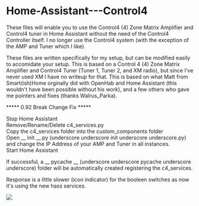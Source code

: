 # Home-Assistant---Control4

These files will enable you to use the Control4 (4) Zone Matrix Amplifier and Control4 tuner in Home Assistant without the need of the Control4 Controller itself. I no longer use the Control4 system (with the exception of the AMP and Tuner which I like).

These files are written specifically for my setup, but can be modified easily to accomidate your setup. This is based on a Control 4 (4) Zone Matrix Amplifier and Control4 Tuner (Tuner 1, Tuner 2, and XM radio), but since I've never used XM I have no writeup for that. This is based on what Matt from Smart(ish)Home orginally did with OpenHab and Home Assistant (this wouldn't have been possible without his work), and a few others who gave me pointers and fixes (thanks Walrus_Parka).

***** 0.92 Break Change Fix *****

Stop Home Assistant<br>
Remove/Rename/Delete c4_services.py<br>
Copy the c4_services folder into the custom_components folder<br>
Open __ init __.py (underscore underscore init underscore underscore.py) and change the IP Address of your AMP and Tuner in all instances.<br>
Start Home Assistant<br>

If successful, a __ pycache __ (underscore underscore pycache underscore underscore) folder will be automatically created registering the c4_services.<br>

Response is a little slower (icon indicator) for the booleen switches as now it's using the new hass services.

<img src="https://github.com/kmakar89/Home-Assistant---Control4/blob/master/ha_c4.png">



